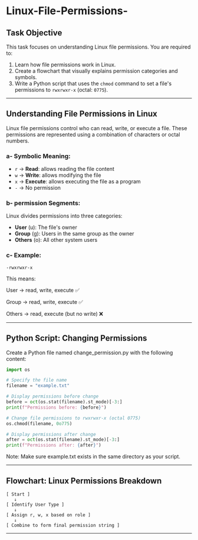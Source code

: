 # Linux-File-Permissions-


## Task Objective  
This task focuses on understanding Linux file permissions. You are required to:
1. Learn how file permissions work in Linux.
2. Create a flowchart that visually explains permission categories and symbols.
3. Write a Python script that uses the `chmod` command to set a file's permissions to `rwxrwxr-x` (octal: `0775`).

---

## Understanding File Permissions in Linux

Linux file permissions control who can read, write, or execute a file. These permissions are represented using a combination of characters or octal numbers.

### a- Symbolic Meaning:
- `r` → **Read**: allows reading the file content  
- `w` → **Write**: allows modifying the file  
- `x` → **Execute**: allows executing the file as a program  
- `-` → No permission

### b- permission Segments:
Linux divides permissions into three categories:
- **User** (u): The file's owner
- **Group** (g): Users in the same group as the owner
- **Others** (o): All other system users

### c- Example:
```text
-rwxrwxr-x
```
This means:

User → read, write, execute ✅

Group → read, write, execute ✅

Others → read, execute (but no write) ❌

--- 

##  Python Script: Changing Permissions
Create a Python file named change_permission.py with the following content:

```python
import os

# Specify the file name
filename = "example.txt"

# Display permissions before change
before = oct(os.stat(filename).st_mode)[-3:]
print(f"Permissions before: {before}")

# Change file permissions to rwxrwxr-x (octal 0775)
os.chmod(filename, 0o775)

# Display permissions after change
after = oct(os.stat(filename).st_mode)[-3:]
print(f"Permissions after: {after}")

```
Note: Make sure example.txt exists in the same directory as your script.

---

## Flowchart: Linux Permissions Breakdown
```pgsql
[ Start ]
   ↓
[ Identify User Type ]
   ↓
[ Assign r, w, x based on role ]
   ↓
[ Combine to form final permission string ]
```

---

